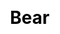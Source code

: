 ---
title: Bear
layout: dream_interpretation/kind_single
description: Dream interpretation - animal - bear.
js: []
css: ["css/luck/dream_interpretation/dream_interpretation.css"]
---